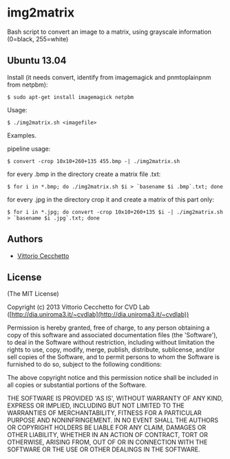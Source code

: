 # img2matrix

Bash script to convert an image to a matrix, using grayscale information (0=black, 255=white)

## Ubuntu 13.04

Install (it needs convert, identify from imagemagick and pnmtoplainpnm from netpbm):
  
    $ sudo apt-get install imagemagick netpbm

Usage:

    $ ./img2matrix.sh <imagefile>
  
Examples.

pipeline usage:

    $ convert -crop 10x10+260+135 455.bmp -| ./img2matrix.sh
    
for every .bmp in the directory create a matrix file .txt:

    $ for i in *.bmp; do ./img2matrix.sh $i > `basename $i .bmp`.txt; done
    
for every .jpg in the directory crop it and create a matrix of this part only:

    $ for i in *.jpg; do convert -crop 10x10+260+135 $i -| ./img2matrix.sh > `basename $i .jpg`.txt; done

## Authors

- [Vittorio Cecchetto](mailto:v.cecchetto@gmail.com)

## License

(The MIT License)

Copyright (c) 2013 Vittorio Cecchetto for CVD Lab 
([http://dia.uniroma3.it/~cvdlab](http://dia.uniroma3.it/~cvdlab))

Permission is hereby granted, free of charge, to any person obtaining
a copy of this software and associated documentation files (the
'Software'), to deal in the Software without restriction, including
without limitation the rights to use, copy, modify, merge, publish,
distribute, sublicense, and/or sell copies of the Software, and to
permit persons to whom the Software is furnished to do so, subject to
the following conditions:

The above copyright notice and this permission notice shall be
included in all copies or substantial portions of the Software.

THE SOFTWARE IS PROVIDED 'AS IS', WITHOUT WARRANTY OF ANY KIND,
EXPRESS OR IMPLIED, INCLUDING BUT NOT LIMITED TO THE WARRANTIES OF
MERCHANTABILITY, FITNESS FOR A PARTICULAR PURPOSE AND NONINFRINGEMENT.
IN NO EVENT SHALL THE AUTHORS OR COPYRIGHT HOLDERS BE LIABLE FOR ANY
CLAIM, DAMAGES OR OTHER LIABILITY, WHETHER IN AN ACTION OF CONTRACT,
TORT OR OTHERWISE, ARISING FROM, OUT OF OR IN CONNECTION WITH THE
SOFTWARE OR THE USE OR OTHER DEALINGS IN THE SOFTWARE.

  
